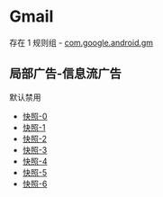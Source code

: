 # Gmail

存在 1 规则组 - [com.google.android.gm](/src/apps/com.google.android.gm.ts)

## 局部广告-信息流广告

默认禁用

- [快照-0](https://i.gkd.li/import/13255698)
- [快照-1](https://i.gkd.li/import/13255698)
- [快照-2](https://i.gkd.li/import/13255700)
- [快照-3](https://i.gkd.li/import/13724271)
- [快照-4](https://i.gkd.li/import/13255701)
- [快照-5](https://i.gkd.li/import/13724287)
- [快照-6](https://i.gkd.li/import/13263279)
